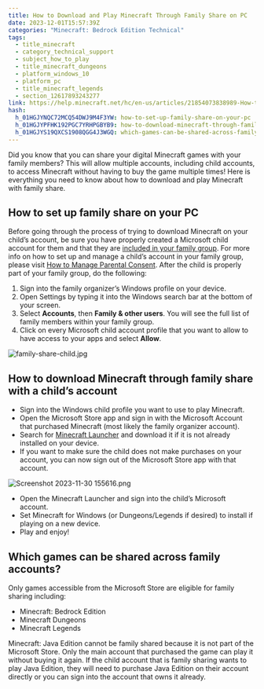 ```yaml
---
title: How to Download and Play Minecraft Through Family Share on PC
date: 2023-12-01T15:57:39Z
categories: "Minecraft: Bedrock Edition Technical"
tags:
  - title_minecraft
  - category_technical_support
  - subject_how_to_play
  - title_minecraft_dungeons
  - platform_windows_10
  - platform_pc
  - title_minecraft_legends
  - section_12617893243277
link: https://help.minecraft.net/hc/en-us/articles/21854073838989-How-to-Download-and-Play-Minecraft-Through-Family-Share-on-PC
hash:
  h_01HGJYNQC72MCQ54DWJ9M4F3YW: how-to-set-up-family-share-on-your-pc
  h_01HGJYPFHK192PGC7YRHPGBYB9: how-to-download-minecraft-through-family-share-with-a-childs-account
  h_01HGJYS19QXCS1908QGG4J3WGQ: which-games-can-be-shared-across-family-accounts
---
```


Did you know that you can share your digital Minecraft games with your family members? This will allow multiple accounts, including child accounts, to access Minecraft without having to buy the game multiple times! Here is everything you need to know about how to download and play Minecraft with family share.

## How to set up family share on your PC

Before going through the process of trying to download Minecraft on your child’s account, be sure you have properly created a Microsoft child account for them and that they are [included in your family group](https://account.microsoft.com/family/home). For more info on how to set up and manage a child’s account in your family group, please visit [How to Manage Parental Consent](../Minecraft-Bedrock-Edition/Set-Up-Microsoft-Family-Accounts-for-Minecraft-multiplayer-games.md). After the child is properly part of your family group, do the following:

1.  Sign into the family organizer’s Windows profile on your device.
2.  Open Settings by typing it into the Windows search bar at the bottom of your screen.
3.  Select **Accounts**, then **Family & other users**. You will see the full list of family members within your family group.
4.  Click on every Microsoft child account profile that you want to allow to have access to your apps and select **Allow**.

![family-share-child.jpg](https://minecrafthelp.zendesk.com/hc/article_attachments/21854041409037)

## How to download Minecraft through family share with a child’s account

- Sign into the Windows child profile you want to use to play Minecraft.
- Open the Microsoft Store app and sign in with the Microsoft Account that purchased Minecraft (most likely the family organizer account).
- Search for [Minecraft Launcher](https://help.minecraft.net/hc/en-us/articles/4412261881229) and download it if it is not already installed on your device.
- If you want to make sure the child does not make purchases on your account, you can now sign out of the Microsoft Store app with that account.

![Screenshot 2023-11-30 155616.png](https://minecrafthelp.zendesk.com/hc/article_attachments/21854082956429)

- Open the Minecraft Launcher and sign into the child’s Microsoft account.
- Set Minecraft for Windows (or Dungeons/Legends if desired) to install if playing on a new device.
- Play and enjoy!

## Which games can be shared across family accounts?

Only games accessible from the Microsoft Store are eligible for family sharing including:

- Minecraft: Bedrock Edition
- Minecraft Dungeons
- Minecraft Legends

Minecraft: Java Edition cannot be family shared because it is not part of the Microsoft Store. Only the main account that purchased the game can play it without buying it again. If the child account that is family sharing wants to play Java Edition, they will need to purchase Java Edition on their account directly or you can sign into the account that owns it already.
